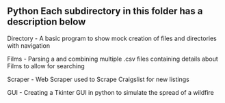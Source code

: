 ## Python Each subdirectory in this folder has a description below

Directory - A basic program to show mock creation of files and directories with navigation

Films - Parsing a and combining multiple .csv files containing details about Films to allow for searching

Scraper - Web Scraper used to Scrape Craigslist for new listings

GUI - Creating a Tkinter GUI in python to simulate the spread of a wildfire

